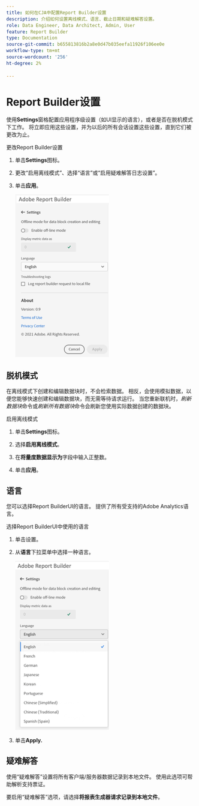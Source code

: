 ```yaml
---
title: 如何在CJA中配置Report Builder设置
description: 介绍如何设置离线模式、语言、截止日期和疑难解答设置。
role: Data Engineer, Data Architect, Admin, User
feature: Report Builder
type: Documentation
source-git-commit: b655813816b2a8e0d47b035eefa11926f106ee0e
workflow-type: tm+mt
source-wordcount: '256'
ht-degree: 2%

---
```



# Report Builder设置

使用&#x200B;**Settings**&#x200B;窗格配置应用程序级设置（如UI显示的语言），或者是否在脱机模式下工作。 将立即应用这些设置，并为以后的所有会话设置这些设置，直到它们被更改为止。

更改Report Builder设置

1. 单击&#x200B;**Settings**&#x200B;图标。

1. 更改“启用离线模式”、选择“语言”或“启用疑难解答日志设置”。

1. 单击&#x200B;**应用**。

   ![](./assets/image38.png)

## 脱机模式

在离线模式下创建和编辑数据块时，不会检索数据。 相反，会使用模拟数据，以便您能够快速创建和编辑数据块，而无需等待请求运行。 当您重新联机时，*刷新数据块*&#x200B;命令或&#x200B;*刷新所有数据块*&#x200B;命令会刷新您使用实际数据创建的数据块。

启用离线模式

1. 单击&#x200B;**Settings**&#x200B;图标。

1. 选择&#x200B;**启用离线模式**。

1. 在&#x200B;**将量度数据显示为**&#x200B;字段中输入正整数。

1. 单击&#x200B;**应用**。

## 语言

您可以选择Report BuilderUI的语言。 提供了所有受支持的Adobe Analytics语言。

选择Report BuilderUI中使用的语言

1. 单击设置。

1. 从&#x200B;**语言**&#x200B;下拉菜单中选择一种语言。

   ![](./assets/image39.png)

1. 单击&#x200B;**Apply.**

## 疑难解答

使用“疑难解答”设置将所有客户端/服务器数据记录到本地文件。 使用此选项可帮助解析支持票证。

要启用“疑难解答”选项，请选择&#x200B;**将报表生成器请求记录到本地文件**。
